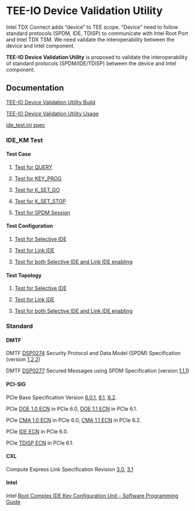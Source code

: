# TEE-IO Device Validation Utility

Intel TDX Connect adds “device” to TEE scope. “Device” need to follow standard protocols (SPDM, IDE, TDISP) to communicate with Intel Root Port and Intel TDX TSM. We need validate the interoperability between the device and Intel component.

**TEE-IO Device Validation Utility** is proposed to validate the interoperability of standard protocols (SPDM/IDE/TDISP) between the device and Intel component.

## Documentation

[TEE-IO Device Validation Utility Build](./doc/teeio_validator_build.md)

[TEE-IO Device Validation Utility Usage](./doc/teeio_validator_usage.md)

[ide_test.ini spec](./doc/ide_test_ini.md)

### IDE_KM Test

#### Test Case

1. [Test for QUERY](./doc/ide_test/IdeKmTestCase/1.Query.md)

2. [Test for KEY_PROG](./doc/ide_test/IdeKmTestCase/2.KeyProg.md)

3. [Test for K_SET_GO](./doc/ide_test/IdeKmTestCase/3.KSetGo.md)

4. [Test for K_SET_STOP](./doc/ide_test/IdeKmTestCase/4.KSetStop.md)

5. [Test for SPDM Session](./doc/ide_test/IdeKmTestCase/5.SpdmSession.md)

#### Test Configuration

1. [Test for Selective IDE](./doc/ide_test/IdeKmTestConfiguration/1.SelectiveIDE.md)

2. [Test for Link IDE](./doc/ide_test/IdeKmTestConfiguration/2.LinkIDE.md)

3. [Test for both Selective IDE and Link IDE enabling](./doc/ide_test/IdeKmTestConfiguration/3.SelectiveAndLinkIDE.md)

#### Test Topology

1. [Test for Selective IDE](./doc/ide_test/IdeKmTestTopology/1.SelectiveIDE.md)

2. [Test for Link IDE](./doc/ide_test/IdeKmTestTopology/2.LinkIDE.md)

3. [Test for both Selective IDE and Link IDE enabling](./doc/ide_test/IdeKmTestTopology/3.SelectiveAndLinkIDE.md)

### Standard

#### DMTF

DMTF [DSP0274](https://www.dmtf.org/dsp/DSP0274) Security Protocol and Data Model (SPDM) Specification (version [1.2.2](https://www.dmtf.org/sites/default/files/standards/documents/DSP0274_1.2.2.pdf))

DMTF [DSP0277](https://www.dmtf.org/dsp/DSP0277) Secured Messages using SPDM Specification (version [1.1.1](https://www.dmtf.org/sites/default/files/standards/documents/DSP0277_1.1.1.pdf))

#### PCI-SIG

PCIe Base Specification Version [6.0.1](https://members.pcisig.com/wg/PCI-SIG/document/18363), [6.1](https://members.pcisig.com/wg/PCI-SIG/document/19849), [6.2](https://members.pcisig.com/wg/PCI-SIG/document/20590).

PCIe [DOE 1.0 ECN](https://members.pcisig.com/wg/PCI-SIG/document/14143) in PCIe 6.0, [DOE 1.1 ECN](https://members.pcisig.com/wg/PCI-SIG/document/18483) in PCIe 6.1.

PCIe [CMA 1.0 ECN](https://members.pcisig.com/wg/PCI-SIG/document/14236) in PCIe 6.0, [CMA 1.1 ECN](https://members.pcisig.com/wg/PCI-SIG/document/20110) in PCIe 6.2.

PCIe [IDE ECN](https://members.pcisig.com/wg/PCI-SIG/document/16599) in PCIe 6.0.

PCIe [TDISP ECN](https://members.pcisig.com/wg/PCI-SIG/document/18268) in PCIe 6.1.

#### CXL

Compute Express Link Specification Revision [3.0](https://computeexpresslink.org/past-cxl-specifications/), [3.1](https://computeexpresslink.org/cxl-specification)

#### Intel

Intel [Root Complex IDE Key Configuration Unit - Software Programming Guide](https://cdrdv2.intel.com/v1/dl/getContent/732838)
